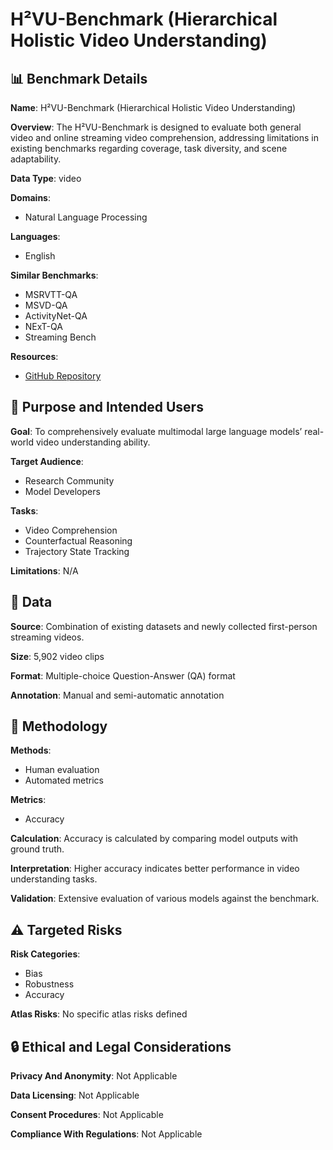 # H²VU-Benchmark (Hierarchical Holistic Video Understanding)

## 📊 Benchmark Details

**Name**: H²VU-Benchmark (Hierarchical Holistic Video Understanding)

**Overview**: The H²VU-Benchmark is designed to evaluate both general video and online streaming video comprehension, addressing limitations in existing benchmarks regarding coverage, task diversity, and scene adaptability.

**Data Type**: video

**Domains**:
- Natural Language Processing

**Languages**:
- English

**Similar Benchmarks**:
- MSRVTT-QA
- MSVD-QA
- ActivityNet-QA
- NExT-QA
- Streaming Bench

**Resources**:
- [GitHub Repository](https://github.com/siriusrecco/H2VU-BenchMark)

## 🎯 Purpose and Intended Users

**Goal**: To comprehensively evaluate multimodal large language models’ real-world video understanding ability.

**Target Audience**:
- Research Community
- Model Developers

**Tasks**:
- Video Comprehension
- Counterfactual Reasoning
- Trajectory State Tracking

**Limitations**: N/A

## 💾 Data

**Source**: Combination of existing datasets and newly collected first-person streaming videos.

**Size**: 5,902 video clips

**Format**: Multiple-choice Question-Answer (QA) format

**Annotation**: Manual and semi-automatic annotation

## 🔬 Methodology

**Methods**:
- Human evaluation
- Automated metrics

**Metrics**:
- Accuracy

**Calculation**: Accuracy is calculated by comparing model outputs with ground truth.

**Interpretation**: Higher accuracy indicates better performance in video understanding tasks.

**Validation**: Extensive evaluation of various models against the benchmark.

## ⚠️ Targeted Risks

**Risk Categories**:
- Bias
- Robustness
- Accuracy

**Atlas Risks**:
No specific atlas risks defined

## 🔒 Ethical and Legal Considerations

**Privacy And Anonymity**: Not Applicable

**Data Licensing**: Not Applicable

**Consent Procedures**: Not Applicable

**Compliance With Regulations**: Not Applicable
